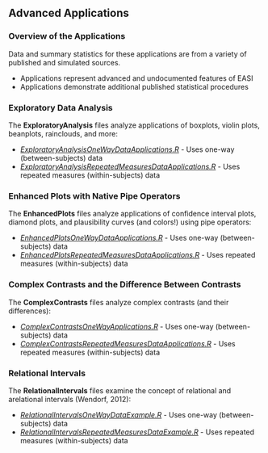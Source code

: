 
## Advanced Applications

### Overview of the Applications

Data and summary statistics for these applications are from a variety of published and simulated sources.

- Applications represent advanced and undocumented features of EASI
- Applications demonstrate additional published statistical procedures

### Exploratory Data Analysis

The **ExploratoryAnalysis** files analyze applications of boxplots, violin plots, beanplots, rainclouds, and more:

- [*ExploratoryAnalysisOneWayDataApplications.R*](./ExploratoryAnalysisOneWayDataApplications.R) - Uses one-way (between-subjects) data
- [*ExploratoryAnalysisRepeatedMeasuresDataApplications.R*](./ExploratoryAnalysisRepeatedMeasuresDataApplications.R) - Uses repeated measures (within-subjects) data

### Enhanced Plots with Native Pipe Operators

The **EnhancedPlots** files analyze applications of confidence interval plots, diamond plots, and plausibility curves (and colors!) using pipe operators:

- [*EnhancedPlotsOneWayDataApplications.R*](./EnhancedPlotsOneWayDataApplications.R) - Uses one-way (between-subjects) data
- [*EnhancedPlotsRepeatedMeasuresDataApplications.R*](./EnhancedPlotsRepeatedMeasuresDataApplications.R) - Uses repeated measures (within-subjects) data

### Complex Contrasts and the Difference Between Contrasts

The **ComplexContrasts** files analyze complex contrasts (and their differences):

- [*ComplexContrastsOneWayApplications.R*](./ComplexContrastsOneWayApplications.R) - Uses one-way (between-subjects) data
- [*ComplexContrastsRepeatedMeasuresDataApplications.R*](./ComplexContrastsRepeatedMeasuresDataApplications.R) - Uses repeated measures (within-subjects) data

### Relational Intervals

The **RelationalIntervals** files examine the concept of relational and arelational intervals (Wendorf, 2012):

- [*RelationalIntervalsOneWayDataExample.R*](./RelationalIntervalsOneWayDataExample.R) - Uses one-way (between-subjects) data
- [*RelationalIntervalsRepeatedMeasuresDataExample.R*](./RelationalIntervalsRepeatedMeasuresDataExample.R) - Uses repeated measures (within-subjects) data
